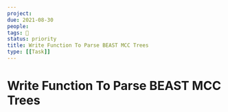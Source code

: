 ```yaml
---
project:
due: 2021-08-30
people:
tags: 🧨
status: priority
title: Write Function To Parse BEAST MCC Trees
type: [[Task]]
---
```


# Write Function To Parse BEAST MCC Trees